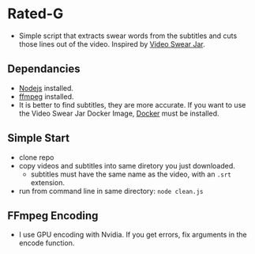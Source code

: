 # Rated-G

- Simple script that extracts swear words from the subtitles and cuts those lines out of the video. Inspired by [Video Swear Jar](https://github.com/jveldboom/video-swear-jar).

## Dependancies

- [Nodejs](https://nodejs.org/en/download/package-manager) installed.
- [ffmpeg](https://www.ffmpeg.org/download.html) installed.
- It is better to find subtitles, they are more accurate. If you want to use the Video Swear Jar Docker Image, [Docker](https://docs.docker.com/engine/install/) must be installed.

## Simple Start

- clone repo
- copy videos and subtitles into same diretory you just downloaded.
  - subtitles must have the same name as the video, with an `.srt` extension.
- run from command line in same directory: `node clean.js`

## FFmpeg Encoding

- I use GPU encoding with Nvidia. If you get errors, fix arguments in the encode function.